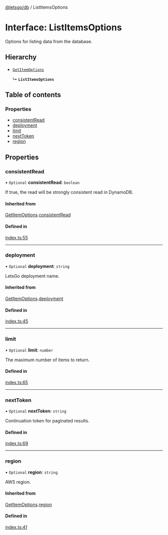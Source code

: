 [@letsgo/db](../README.md) / ListItemsOptions

# Interface: ListItemsOptions

Options for listing data from the database.

## Hierarchy

- [`GetItemOptions`](GetItemOptions.md)

  ↳ **`ListItemsOptions`**

## Table of contents

### Properties

- [consistentRead](ListItemsOptions.md#consistentread)
- [deployment](ListItemsOptions.md#deployment)
- [limit](ListItemsOptions.md#limit)
- [nextToken](ListItemsOptions.md#nexttoken)
- [region](ListItemsOptions.md#region)

## Properties

### consistentRead

• `Optional` **consistentRead**: `boolean`

If true, the read will be strongly consistent read in DynamoDB.

#### Inherited from

[GetItemOptions](GetItemOptions.md).[consistentRead](GetItemOptions.md#consistentread)

#### Defined in

[index.ts:55](https://github.com/tjanczuk/letsgo/blob/dbef5c2/packages/db/src/index.ts#L55)

___

### deployment

• `Optional` **deployment**: `string`

LetsGo deployment name.

#### Inherited from

[GetItemOptions](GetItemOptions.md).[deployment](GetItemOptions.md#deployment)

#### Defined in

[index.ts:45](https://github.com/tjanczuk/letsgo/blob/dbef5c2/packages/db/src/index.ts#L45)

___

### limit

• `Optional` **limit**: `number`

The maximum number of items to return.

#### Defined in

[index.ts:65](https://github.com/tjanczuk/letsgo/blob/dbef5c2/packages/db/src/index.ts#L65)

___

### nextToken

• `Optional` **nextToken**: `string`

Continuation token for paginated results.

#### Defined in

[index.ts:69](https://github.com/tjanczuk/letsgo/blob/dbef5c2/packages/db/src/index.ts#L69)

___

### region

• `Optional` **region**: `string`

AWS region.

#### Inherited from

[GetItemOptions](GetItemOptions.md).[region](GetItemOptions.md#region)

#### Defined in

[index.ts:41](https://github.com/tjanczuk/letsgo/blob/dbef5c2/packages/db/src/index.ts#L41)
